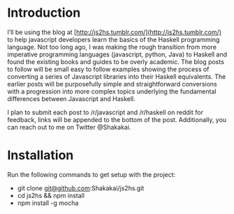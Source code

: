 # Introduction

I’ll be using the blog at [http://js2hs.tumblr.com/](http://js2hs.tumblr.com/) to help javascript developers learn the basics of the Haskell programming language. Not too long ago, I was making the rough transition from more imperative programming languages (javascript, python, Java) to Haskell and found the existing books and guides to be overly academic. The blog posts to follow will be small easy to follow examples showing the process of converting a series of Javascript libraries into their Haskell equivalents. The earlier posts will be purposefully simple and straightforward conversions with a progression into more complex topics underlying the fundamental differences between Javascript and Haskell.

I plan to submit each post to /r/javascript and /r/haskell on reddit for feedback, links will be appended to the bottom of the post. Additionally, you can reach out to me on Twitter @Shakakai.

# Installation

Run the following commands to get setup with the project:
* git clone git@github.com:Shakakai/js2hs.git
* cd js2hs && npm install
* npm install -g mocha


